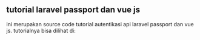 ## tutorial laravel passport dan vue js
ini merupakan source code tutorial autentikasi api laravel passport dan vue js. tutorialnya bisa dilihat di:
